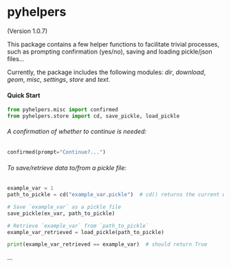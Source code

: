 # pyhelpers
(Version 1.0.7)

This package contains a few helper functions to facilitate trivial processes, such as prompting confirmation (yes/no), saving and loading pickle/json files...

Currently, the package includes the following modules: *dir*, *download*, *geom*, *misc*, *settings*, *store* and *text*. 



#### Quick Start

```python
from pyhelpers.misc import confirmed
from pyhelpers.store import cd, save_pickle, load_pickle
```

###### A confirmation of whether to continue is needed:

```python
confirmed(prompt="Continue?...")
```

###### To save/retrieve data to/from a pickle file:

```python
example_var = 1
path_to_pickle = cd("example_var.pickle")  # cd() returns the current working directory

# Save `example_var` as a pickle file
save_pickle(ex_var, path_to_pickle)

# Retrieve `example_var` from `path_to_pickle`
example_var_retrieved = load_pickle(path_to_pickle)

print(example_var_retrieved == example_var)  # should return True
```

... 